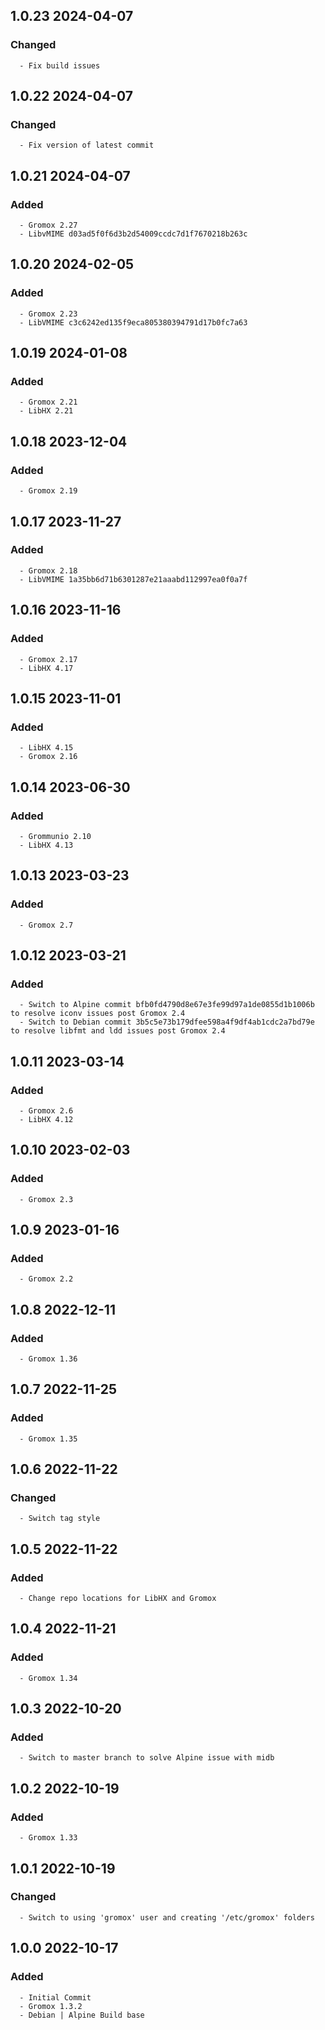 ## 1.0.23 2024-04-07 <dave at tiredofit dot ca>

   ### Changed
      - Fix build issues


## 1.0.22 2024-04-07 <dave at tiredofit dot ca>

   ### Changed
      - Fix version of latest commit


## 1.0.21 2024-04-07 <dave at tiredofit dot ca>

   ### Added
      - Gromox 2.27
      - LibvMIME d03ad5f0f6d3b2d54009ccdc7d1f7670218b263c


## 1.0.20 2024-02-05 <dave at tiredofit dot ca>

   ### Added
      - Gromox 2.23
      - LibVMIME c3c6242ed135f9eca805380394791d17b0fc7a63


## 1.0.19 2024-01-08 <dave at tiredofit dot ca>

   ### Added
      - Gromox 2.21
      - LibHX 2.21


## 1.0.18 2023-12-04 <dave at tiredofit dot ca>

   ### Added
      - Gromox 2.19


## 1.0.17 2023-11-27 <dave at tiredofit dot ca>

   ### Added
      - Gromox 2.18
      - LibVMIME 1a35bb6d71b6301287e21aaabd112997ea0f0a7f


## 1.0.16 2023-11-16 <dave at tiredofit dot ca>

   ### Added
      - Gromox 2.17
      - LibHX 4.17


## 1.0.15 2023-11-01 <dave at tiredofit dot ca>

   ### Added
      - LibHX 4.15
      - Gromox 2.16


## 1.0.14 2023-06-30 <dave at tiredofit dot ca>

   ### Added
      - Grommunio 2.10
      - LibHX 4.13


## 1.0.13 2023-03-23 <dave at tiredofit dot ca>

   ### Added
      - Gromox 2.7


## 1.0.12 2023-03-21 <dave at tiredofit dot ca>

   ### Added
      - Switch to Alpine commit bfb0fd4790d8e67e3fe99d97a1de0855d1b1006b to resolve iconv issues post Gromox 2.4
      - Switch to Debian commit 3b5c5e73b179dfee598a4f9df4ab1cdc2a7bd79e to resolve libfmt and ldd issues post Gromox 2.4


## 1.0.11 2023-03-14 <dave at tiredofit dot ca>

   ### Added
      - Gromox 2.6
      - LibHX 4.12


## 1.0.10 2023-02-03 <dave at tiredofit dot ca>

   ### Added
      - Gromox 2.3


## 1.0.9 2023-01-16 <dave at tiredofit dot ca>

   ### Added
      - Gromox 2.2


## 1.0.8 2022-12-11 <dave at tiredofit dot ca>

   ### Added
      - Gromox 1.36


## 1.0.7 2022-11-25 <dave at tiredofit dot ca>

   ### Added
      - Gromox 1.35


## 1.0.6 2022-11-22 <dave at tiredofit dot ca>

   ### Changed
      - Switch tag style


## 1.0.5 2022-11-22 <dave at tiredofit dot ca>

   ### Added
      - Change repo locations for LibHX and Gromox


## 1.0.4 2022-11-21 <dave at tiredofit dot ca>

   ### Added
      - Gromox 1.34


## 1.0.3 2022-10-20 <dave at tiredofit dot ca>

   ### Added
      - Switch to master branch to solve Alpine issue with midb


## 1.0.2 2022-10-19 <dave at tiredofit dot ca>

   ### Added
      - Gromox 1.33


## 1.0.1 2022-10-19 <dave at tiredofit dot ca>

   ### Changed
      - Switch to using 'gromox' user and creating '/etc/gromox' folders


## 1.0.0 2022-10-17 <dave at tiredofit dot ca>

   ### Added
      - Initial Commit
      - Gromox 1.3.2
      - Debian | Alpine Build base


